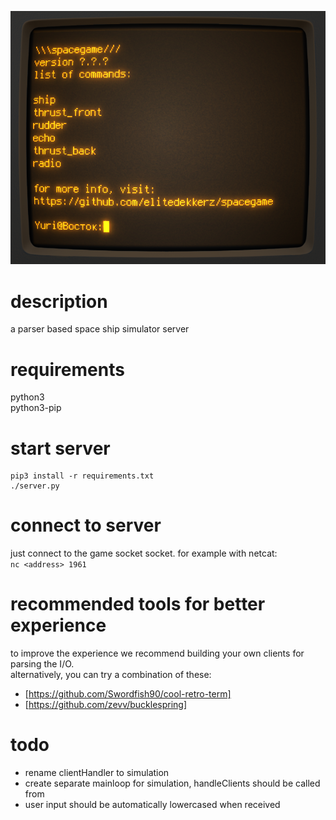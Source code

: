 !["ingame" screenshot](art/screenshot.png?raw=True)
# description #
a parser based space ship simulator server

# requirements #
python3  
python3-pip  

# start server #
```
pip3 install -r requirements.txt
./server.py
```  
  
# connect to server #
just connect to the game socket socket. for example with netcat:  
`nc <address> 1961`

# recommended tools for better experience #
to improve the experience we recommend building your own clients for parsing the I/O.  
alternatively, you can try a combination of these:
- [https://github.com/Swordfish90/cool-retro-term]
- [https://github.com/zevv/bucklespring]
  
# todo #
- rename clientHandler to simulation
- create separate mainloop for simulation, handleClients should be called from
- user input should be automatically lowercased when received
